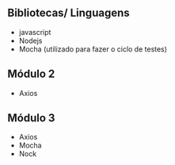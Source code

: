 ## Bibliotecas/ Linguagens

- javascript
- Nodejs
- Mocha (utilizado para fazer o ciclo de testes)

## Módulo 2

- Axios

## Módulo 3

- Axios
- Mocha
- Nock
